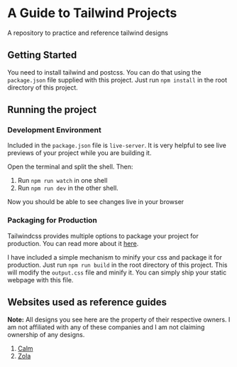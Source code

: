 # A Guide to Tailwind Projects

A repository to practice and reference tailwind designs

## Getting Started

You need to install tailwind and postcss. You can do that using the `package.json` file supplied with this project. Just run `npm install` in the root directory of this project.

## Running the project

### Development Environment

Included in the `package.json` file is `live-server`. It is very helpful to see live previews of your project while you are building it.

Open the terminal and split the shell. Then:

1. Run `npm run watch` in one shell
2. Run `npm run dev` in the other shell.

Now you should be able to see changes live in your browser

### Packaging for Production

Tailwindcss provides multiple options to package your project for production. You can read more about it [here](https://tailwindcss.com/docs/installation#building-your-css).

I have included a simple mechanism to minify your css and package it for production. Just run `npm run build` in the root directory of this project. This will modify the `output.css` file and minify it. You can simply ship your static webpage with this file.

## Websites used as reference guides

**Note:** All designs you see here are the property of their respective owners. I am not affiliated with any of these companies and I am not claiming ownership of any designs.

1. [Calm](https://www.calm.com/)
2. [Zola](https://www.zola.com/)
